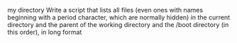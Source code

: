 my directory
Write a script that lists all files (even ones with names beginning with a period character, which are normally hidden) in the current directory and the parent of the working directory and the /boot directory (in this order), in long format

